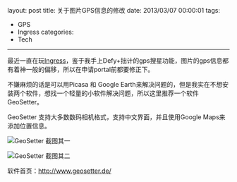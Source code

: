 layout: post
title: 关于图片GPS信息的修改
date: 2013/03/07 00:00:01
tags: 
- GPS
- Ingress
categories:
- Tech
---

最近一直在玩<a href="http://www.ingress.com/">Ingress</a>，鉴于我手上Defy+拙计的gps搜星功能，图片的gps信息都有着神一般的偏移，所以在申请portal前都要修正下。

不嫌麻烦的话是可以用Picasa 和 Google Earth来解决问题的，但是我实在不想安装两个软件，想找一个轻量的小软件解决问题，所以这里推荐一个软件GeoSetter。

GeoSetter 支持大多数数码相机格式，支持中文界面，并且使用Google Maps来添加位置信息。

<!-- more -->

![GeoSetter 截图其一](http://img14.poco.cn/mypoco/myphoto/20130307/00/6475791820130307004905045.png)

![GeoSetter 截图其二](http://img14.poco.cn/mypoco/myphoto/20130307/00/6475791820130307004817078.png)

软件首页：<a href="http://www.geosetter.de/">http://www.geosetter.de/</a>

